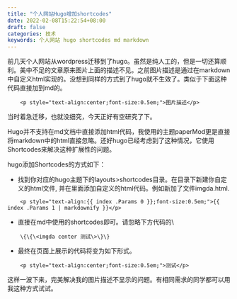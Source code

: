 ```yaml
---
title: "个人网站Hugo增加shortcodes"
date: 2022-02-08T15:22:54+08:00
draft: false
categories: 技术
keywords: 个人网站 hugo shortcodes md markdown
---
```

前几天个人网站从wordpress迁移到了hugo。虽然是纯人工的，但是一切还算顺利。美中不足的文章原来图片上面的描述不见。之前图片描述是通过在markdown中自定义html实现的。没想到同样的方式到了hugo就不生效了。类似于下面这种代码直接加到md的。

```
    <p style="text-align:center;font-size:0.5em;">图片描述</p>
```

当时着急迁移，也就没细究，今天正好有空研究了下。

Hugo并不支持在md文档中直接添加html代码，我使用的主题paperMod更是直接将markdown中的html直接忽略。还好hugo已经考虑到了这种情况，它使用Shortcodes来解决这种扩展性的问题。

hugo添加Shortcodes的方式如下：

+ 找到你对应的hugo主题下的layouts>shortcodes目录。在目录下新建你自定义的html文件, 并在里面添加自定义的html代码。例如新加了文件imgda.html.

```
    <p style="text-align:{{ index .Params 0 }};font-size:0.5em;">{{ index .Params 1 | markdownify }}</p>
```

+ 直接在md中使用的shortcodes即可。请忽略下方代码的\
    
```
    \{\{\<imgda center 测试\>\}\}
```

+ 最终在页面上展示的代码将变为如下形式。
  
```
    <p style="text-align:center;font-size:0.5em;">测试</p>
```
这样一波下来，完美解决我的图片描述不显示的问题。有相同需求的同学都可以用我这种方式试试。